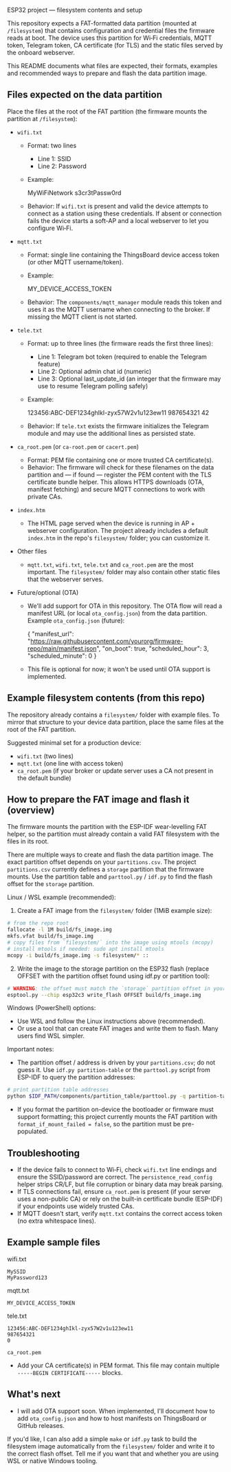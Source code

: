 ESP32 project — filesystem contents and setup

This repository expects a FAT-formatted data partition (mounted at `/filesystem`) that contains configuration and credential files the firmware reads at boot. The device uses this partition for Wi‑Fi credentials, MQTT token, Telegram token, CA certificate (for TLS) and the static files served by the onboard webserver.

This README documents what files are expected, their formats, examples and recommended ways to prepare and flash the data partition image.

## Files expected on the data partition
Place the files at the root of the FAT partition (the firmware mounts the partition at `/filesystem`):

- `wifi.txt`
  - Format: two lines
    - Line 1: SSID
    - Line 2: Password
  - Example:

    MyWiFiNetwork
    s3cr3tPassw0rd

  - Behavior: If `wifi.txt` is present and valid the device attempts to connect as a station using these credentials. If absent or connection fails the device starts a soft-AP and a local webserver to let you configure Wi‑Fi.

- `mqtt.txt`
  - Format: single line containing the ThingsBoard device access token (or other MQTT username/token).
  - Example:

    MY_DEVICE_ACCESS_TOKEN

  - Behavior: The `components/mqtt_manager` module reads this token and uses it as the MQTT username when connecting to the broker. If missing the MQTT client is not started.

- `tele.txt`
  - Format: up to three lines (the firmware reads the first three lines):
    - Line 1: Telegram bot token (required to enable the Telegram feature)
    - Line 2: Optional admin chat id (numeric)
    - Line 3: Optional last_update_id (an integer that the firmware may use to resume Telegram polling safely)
  - Example:

    123456:ABC-DEF1234ghIkl-zyx57W2v1u123ew11
    987654321
    42

  - Behavior: If `tele.txt` exists the firmware initializes the Telegram module and may use the additional lines as persisted state.

- `ca_root.pem` (or `ca-root.pem` or `cacert.pem`)
  - Format: PEM file containing one or more trusted CA certificate(s).
  - Behavior: The firmware will check for these filenames on the data partition and — if found — register the PEM content with the TLS certificate bundle helper. This allows HTTPS downloads (OTA, manifest fetching) and secure MQTT connections to work with private CAs.

- `index.htm`
  - The HTML page served when the device is running in AP + webserver configuration. The project already includes a default `index.htm` in the repo's `filesystem/` folder; you can customize it.

- Other files
  - `mqtt.txt`, `wifi.txt`, `tele.txt` and `ca_root.pem` are the most important. The `filesystem/` folder may also contain other static files that the webserver serves.

- Future/optional (OTA)
  - We'll add support for OTA in this repository. The OTA flow will read a manifest URL (or local `ota_config.json`) from the data partition. Example `ota_config.json` (future):

    {
      "manifest_url": "https://raw.githubusercontent.com/yourorg/firmware-repo/main/manifest.json",
      "on_boot": true,
      "scheduled_hour": 3,
      "scheduled_minute": 0
    }

  - This file is optional for now; it won't be used until OTA support is implemented.

## Example filesystem contents (from this repo)

The repository already contains a `filesystem/` folder with example files. To mirror that structure to your device data partition, place the same files at the root of the FAT partition.

Suggested minimal set for a production device:
- `wifi.txt` (two lines)
- `mqtt.txt` (one line with access token)
- `ca_root.pem` (if your broker or update server uses a CA not present in the default bundle)

## How to prepare the FAT image and flash it (overview)

The firmware mounts the partition with the ESP-IDF wear-levelling FAT helper, so the partition must already contain a valid FAT filesystem with the files in its root.

There are multiple ways to create and flash the data partition image. The exact partition offset depends on your `partitions.csv`. The project `partitions.csv` currently defines a `storage` partition that the firmware mounts. Use the partition table and `parttool.py` / `idf.py` to find the flash offset for the `storage` partition.

Linux / WSL example (recommended):

1. Create a FAT image from the `filesystem/` folder (1MiB example size):

```bash
# from the repo root
fallocate -l 1M build/fs_image.img
mkfs.vfat build/fs_image.img
# copy files from `filesystem/` into the image using mtools (mcopy)
# install mtools if needed: sudo apt install mtools
mcopy -i build/fs_image.img -s filesystem/* ::
```

2. Write the image to the storage partition on the ESP32 flash (replace OFFSET with the partition offset found using idf.py or partition tool):

```bash
# WARNING: the offset must match the `storage` partition offset in your partition table
esptool.py --chip esp32c3 write_flash OFFSET build/fs_image.img
```

Windows (PowerShell) options:
- Use WSL and follow the Linux instructions above (recommended).
- Or use a tool that can create FAT images and write them to flash. Many users find WSL simpler.

Important notes:
- The partition offset / address is driven by your `partitions.csv`; do not guess it. Use `idf.py partition-table` or the `parttool.py` script from ESP-IDF to query the partition addresses:

```bash
# print partition table addresses
python $IDF_PATH/components/partition_table/parttool.py -q partition-table.csv
```

- If you format the partition on-device the bootloader or firmware must support formatting; this project currently mounts the FAT partition with `format_if_mount_failed = false`, so the partition must be pre-populated.

## Troubleshooting
- If the device fails to connect to Wi‑Fi, check `wifi.txt` line endings and ensure the SSID/password are correct. The `persistence_read_config` helper strips CR/LF, but file corruption or binary data may break parsing.
- If TLS connections fail, ensure `ca_root.pem` is present (if your server uses a non-public CA) or rely on the built-in certificate bundle (ESP-IDF) if your endpoints use widely trusted CAs.
- If MQTT doesn't start, verify `mqtt.txt` contains the correct access token (no extra whitespace lines).

## Example sample files

wifi.txt

```
MySSID
MyPassword123
```

mqtt.txt

```
MY_DEVICE_ACCESS_TOKEN
```

tele.txt

```
123456:ABC-DEF1234ghIkl-zyx57W2v1u123ew11
987654321
0
```

`ca_root.pem`

- Add your CA certificate(s) in PEM format. This file may contain multiple `-----BEGIN CERTIFICATE-----` blocks.

## What's next
- I will add OTA support soon. When implemented, I'll document how to add `ota_config.json` and how to host manifests on ThingsBoard or GitHub releases.

If you'd like, I can also add a simple `make` or `idf.py` task to build the filesystem image automatically from the `filesystem/` folder and write it to the correct flash offset. Tell me if you want that and whether you are using WSL or native Windows tooling.